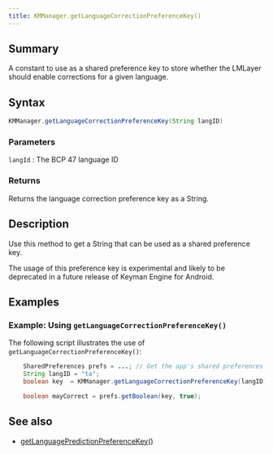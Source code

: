 ```yaml
---
title: KMManager.getLanguageCorrectionPreferenceKey()
---
```


## Summary
A constant to use as a shared preference key to store whether the LMLayer should enable corrections for a given language.

## Syntax
```java
KMManager.getLanguageCorrectionPreferenceKey(String langID)
```

### Parameters

`langId`
: The BCP 47 language ID

### Returns
Returns the language correction preference key as a String.

## Description
Use this method to get a String that can be used as a shared preference key.

The usage of this preference key is experimental and likely to be deprecated in a future release of Keyman Engine for Android.

## Examples

### Example: Using `getLanguageCorrectionPreferenceKey()`
The following script illustrates the use of `getLanguageCorrectionPreferenceKey()`:

```java
    SharedPreferences prefs = ...; // Get the app's shared preferences
    String langID = "ta";    
    boolean key  = KMManager.getLanguageCorrectionPreferenceKey(langID);

    boolean mayCorrect = prefs.getBoolean(key, true);
```

## See also
* [getLanguagePredictionPreferenceKey()](getLanguagePredictionPreferenceKey)
